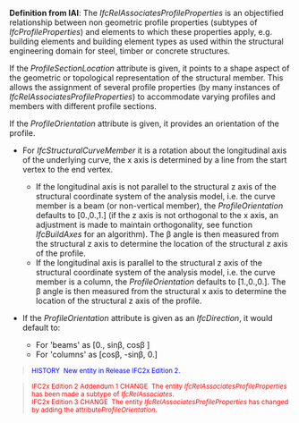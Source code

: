 **Definition
from IAI**: The _IfcRelAssociatesProfileProperties_ is an objectified relationship between non geometric profile properties (subtypes of _IfcProfileProperties_) and elements to which these properties apply, e.g. building elements and building element types as used within the structural engineering domain for steel, timber or concrete structures.

If the _ProfileSectionLocation_ attribute is given, it points to a shape aspect of the geometric or topological representation of the structural member. This allows the assignment of several profile properties (by many instances of _IfcRelAssociatesProfileProperties_) to accommodate varying profiles and members with different profile sections.

If the _ProfileOrientation_ attribute is given, it provides an orientation of the profile.

* For _IfcStructuralCurveMember_ it is a rotation about the longitudinal axis of the underlying curve, the x axis is determined by a line from the start vertex to the end vertex.&nbsp;
    * If the longitudinal axis is not parallel to the structural z axis of the structural coordinate system of the analysis model, i.e. the curve member is a beam (or non-vertical member), the _ProfileOrientation_ defaults to [0.,0.,1.] (if the z axis is not orthogonal to the x axis, an adjustment is made to maintain orthogonality, see function _IfcBuildAxes_ for an algorithm). The &beta; angle is then measured from the structural z axis to determine the location of the structural z axis of the profile.&nbsp;
    * If the longitudinal axis is&nbsp;parallel to the structural z axis of the structural coordinate system of the analysis model, i.e. the curve member is a column, the _ProfileOrientation_ defaults to [1.,0.,0.]. The &beta; angle is then measured from the structural x axis to determine the location of the structural z axis of the profile.

* If the _ProfileOrientation_ attribute is given as an _IfcDirection_, it would default to:
    * For 'beams' as [0., sin&beta;, cos&beta; ]
    * For 'columns' as [cos&beta;, -sin&beta;, 0.]


> <small> <font color="#0000ff">
HISTORY&nbsp; New entity
in Release IFC2x Edition 2.</font> </small>

> <small><font color="#ff0000">IFC2x
Edition 2
Addendum 1 CHANGE &nbsp;The entity <i>IfcRelAssociatesProfileProperties</i>
has been made a subtype of <i>IfcRelAssociates</i>. </font><br>
  <font color="#ff0000">IFC2x
Edition 3 CHANGE &nbsp;The entity <i>IfcRelAssociatesProfileProperties</i>
has changed by adding the attribute<i>ProfileOrientation</i>.</font></small>